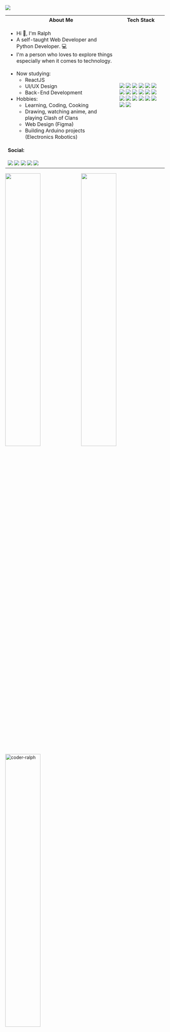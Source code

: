 <!-- # <p align = "center" >Hi 👋, I'm Ralph Rosael </p> -->
<!-- # <p align = "center" ><img align="center"  src="https://github.com/coder-ralph/coder-ralph/master/readme_banner.png?raw" /> </p> -->

 ![](readme-banner.png)
 
<!--  <img src="https://komarev.com/ghpvc/?username=coder-ralph&label=Profile%20views&color=0e75b6&style=flat" alt="coder-ralph" /> -->
 
<table>
<tr>
 <th>
 About Me
 </th>
<th>
Tech Stack
</th>
</tr>

<tr>
 <td width="70%">
   <ul>
     <li> Hi 👋, I'm Ralph </li>
     <li> A self-taught Web Developer and Python Developer. 💻 </li>
     <li> I'm a person who loves to explore things especially when it comes to technology. </li>
    <br>
     <li> Now studying:   
        <ul> 
          <li> ReactJS </li>
          <li> UI/UX Design </li>
         <li> Back-End Development </li>
        </ul>          
     </li>  
     <li> Hobbies:
        <ul> 
          <li> Learning, Coding, Cooking </li>
          <li> Drawing, watching anime, and playing Clash of Clans </li>
          <li> Web Design (Figma) </li>
          <li> Building Arduino projects (Electronics Robotics) </li>
        </ul>
     </li>  
   </ul>
  <h4> Social: </h4>
  <img src="https://img.shields.io/badge/LinkedIn-0077B5?style=for-the-badge&logo=linkedin&logoColor=white"/>
  <img src="https://img.shields.io/badge/Stack_Overflow-FE7A16?style=for-the-badge&logo=stack-overflow&logoColor=white"/>
  <img src="https://img.shields.io/badge/-Hackerrank-2EC866?style=for-the-badge&logo=HackerRank&logoColor=white"/>
  <img src="https://img.shields.io/badge/Codepen-000000?style=for-the-badge&logo=codepen&logoColor=white"/>
  <img src="https://img.shields.io/badge/Codewars-B1361E?style=for-the-badge&logo=Codewars&logoColor=white"/>
</td>
<td>
    <img src="https://img.shields.io/badge/HTML5-E34F26?style=for-the-badge&logo=html5&logoColor=white">
    <img src="https://img.shields.io/badge/CSS3-1572B6?style=for-the-badge&logo=css3&logoColor=white">
    <img src="https://img.shields.io/badge/JavaScript-F7DF1E?style=for-the-badge&logo=javascript&logoColor=black">
    <img src="https://img.shields.io/badge/Bootstrap-563D7C?style=for-the-badge&logo=bootstrap&logoColor=white">
    <img src="https://img.shields.io/badge/MySQL-00000F?style=for-the-badge&logo=mysql&logoColor=white">   
    <img src="https://img.shields.io/badge/PHP-777BB4?style=for-the-badge&logo=php&logoColor=white">
    <img src="https://img.shields.io/badge/Python-14354C?style=for-the-badge&logo=python&logoColor=white">
    <img src="https://img.shields.io/badge/C%2B%2B-00599C?style=for-the-badge&logo=c%2B%2B&logoColor=white">
    <img src="https://img.shields.io/badge/Amazon_AWS-232F3E?style=for-the-badge&logo=amazon-aws&logoColor=white">
    <img src="https://img.shields.io/badge/Google_Cloud-4285F4?style=for-the-badge&logo=google-cloud&logoColor=white">
    <img src="https://img.shields.io/badge/Vercel-000000?style=for-the-badge&logo=vercel&logoColor=white">
    <img src="https://img.shields.io/badge/Heroku-430098?style=for-the-badge&logo=heroku&logoColor=white">
    <img src="https://img.shields.io/badge/Netlify-00C7B7?style=for-the-badge&logo=netlify&logoColor=white">
    <img src="https://img.shields.io/badge/MongoDB-4EA94B?style=for-the-badge&logo=mongodb&logoColor=white">
    <img src="https://img.shields.io/badge/GIT-E44C30?style=for-the-badge&logo=git&logoColor=white">
    <img src="https://img.shields.io/badge/GitHub-100000?style=for-the-badge&logo=github&logoColor=white">
    <img src="https://img.shields.io/badge/Visual_Studio_Code-0078D4?style=for-the-badge&logo=visual%20studio%20code&logoColor=white">
    <img src="https://img.shields.io/badge/sublime_text-%23575757.svg?&style=for-the-badge&logo=sublime-text&logoColor=important">
    <img src="https://img.shields.io/badge/Arduino-00979D?style=for-the-badge&logo=Arduino&logoColor=white">
    <img src="https://img.shields.io/badge/Figma-F24E1E?style=for-the-badge&logo=figma&logoColor=white">
  </td>
</tr>
</table>

<!-- # Connect with me:

<a href="https://www.linkedin.com/coder-ralph" target="blank"><img align="center" src="https://cdn.jsdelivr.net/npm/simple-icons@3.0.1/icons/linkedin.svg" alt="coder-ralph" height="30" width="40" /> -->

<img align="left" width="47%" src="https://github-readme-stats.vercel.app/api?username=coder-ralph&show_icons=true&theme=default" />

<img align="left" width="47%" src="https://github-readme-stats.vercel.app/api/top-langs/?username=coder-ralph&layout=compact" />

<img align="left" width="47%" src="https://github-readme-streak-stats.herokuapp.com/?user=coder-ralph&" alt="coder-ralph" />

       
<!---
Alpha776/Alpha776 is a ✨ special ✨ repository because its `README.md` (this file) appears on your GitHub profile.
You can click the Preview link to take a look at your changes.
--->

